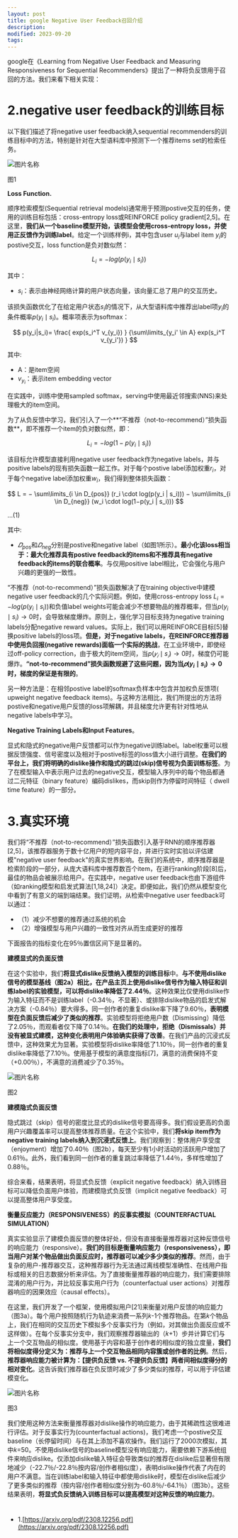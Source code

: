 ```yaml
---
layout: post
title: google Negative User Feedback召回介绍
description: 
modified: 2023-09-20
tags: 
---
```


google在《Learning from Negative User Feedback and Measuring Responsiveness for Sequential Recommenders》提出了一种将负反馈用于召回的方法。我们来看下相关实现：

# 2.negative user feedback的训练目标

以下我们描述了将negative user feedback纳入sequential recommenders的训练目标中的方法，特别是针对在大型语料库中预测下一个推荐items set的检索任务。

<img alt="图片名称" src="https://picabstract-preview-ftn.weiyun.com/ftn_pic_abs_v3/d8f410535eb6878f70de0fefd9c24f6b0c782f8f767a423307396e16895190085847c97e6ac32b08ac5d9b9a67096bb2?pictype=scale&amp;from=30113&amp;version=3.3.3.3&amp;fname=1.jpg&amp;size=750">

图1

**Loss Function.** 

顺序检索模型(Sequential retrieval models)通常用于预测postive交互的任务，使用的训练目标包括：cross-entropy loss或REINFORCE policy gradient[2,5]。在这里，**我们从一个baseline模型开始，该模型会使用cross-entropy loss，并使用正反馈作为训练label**。给定一个训练样例i，其中包含user $u_i$与label item $y_i$的postive交互，loss function是负对数似然：

$$
L_i=−log(p(y_i \mid s_i))
$$

其中：

- $s_i$：表示由神经网络计算的用户状态向量，该向量汇总了用户的交互历史。

该损失函数优化了在给定用户状态$s_i$的情况下，从大型语料库中推荐出label项$y_i$的条件概率$p(y_i \mid s_i)$。概率项表示为softmax：

$$
p(y_i|s_i)= \frac{ exp(s_i^T v_{y_i}) }  {\sum\limits_{y_i' \in A} exp(s_i^T v_{y_i'}) }
$$

其中:

- A：是item空间
- $v_{y_i}$：表示item embedding vector

在实践中，训练中使用sampled softmax，serving中使用最近邻搜索(NNS)来处理极大的item空间。

为了从负反馈中学习，我们引入了一个**“不推荐（not-to-recommend）”损失函数**，即不推荐一个item的负对数似然，即：

 $$
 L_i=−log(1−p(y_i \mid s_i)) 
 $$
 
该目标允许模型直接利用negative user feedback作为negative  labels，并与positive labels的现有损失函数一起工作。对于每个postive label添加权重$r_i$，对于每个negative label添加权重$w_i$，我们得到整体损失函数：

$$
L = − \sum\limits_{i \in D_{pos}} (r_i \cdot log(p(y_i | s_i))) − \sum\limits_{i \in D_{neg}} (w_i  \cdot log(1−p(y_i | s_i)))
$$

...(1)

其中:

- $𝐷_{pos}$和$𝐷_{neg}$分别是postive和negative label（如图1所示）。**最小化该loss相当于：最大化推荐具有postive feedback的items和不推荐具有negative feedback的items的联合概率**。与仅用positive label相比，它会强化与用户兴趣的更强的一致性。

“不推荐（not-to-recommend）”损失函数解决了在training objective中建模negative user feedback的几个实际问题。例如，使用cross-entropy loss $L_i=−log(p(y_i \mid s_i))$和负值label weights可能会减少不想要物品的推荐概率，但当$p(y_i \mid s_i) \rightarrow 0$时，会导致梯度爆炸。原则上，强化学习目标支持为negative training labels分配negative reward values。实际上，我们可以用REINFORCE目标[5]替换positive labels的loss项。**但是，对于negative labels，在REINFORCE推荐器中使用负回报(negative rewards)面临一个实际的挑战**，在工业环境中，即使经过off-policy correction，由于极大的item空间，当$p(𝑦_𝑖 \mid s_𝑖)\rightarrow 0$时，梯度仍可能爆炸。**“not-to-recommend”损失函数规避了这些问题，因为当$𝑝(y_i \mid s_i) \rightarrow 0$时，梯度的保证是有限的**。

另一种方法是：在相邻postive label的softmax负样本中包含并加权负反馈项( upweight negative feedback items)。与这种方法相比，我们所提出的方法将postive和negative用户反馈的loss项解耦，并且梯度允许更有针对性地从negative labels中学习。

**Negative Training Labels和Input Features**。

显式和隐式的negative用户反馈都可以作为negative训练label。label权重可以根据反馈强度、信号密度以及相对于postive标签的loss值大小进行调整。**在我们的平台上，我们将明确的dislike操作和隐式的跳过(skip)信号视为负面训练标签**。为了在模型输入中表示用户过去的negative交互，模型输入序列中的每个物品都通过二元特征（binary feature）编码dislikes，而skip则作为停留时间特征（ dwell time feature）的一部分。

# 3.真实环境

我们将“不推荐（not-to-recommend）”损失函数引入基于RNN的顺序推荐器[2,5]，该推荐器服务于数十亿用户的短内容平台，并进行实时实验以评估建模"negative user feedback"的真实世界影响。在我们的系统中，顺序推荐器是检索阶段的一部分，从庞大语料库中推荐数百个item，在进行ranking阶段[8]后，最佳的物品会被展示给用户。在实践中，negative user feedback也由下游组件（如ranking模型和启发式算法[1,18,24]）决定。即便如此，我们仍然从模型变化中看到了有意义的端到端结果。我们证明，从检索中negative user feedback可以通过：

- （1）减少不想要的推荐通过系统的机会
- （2）增强模型与用户兴趣的一致性对齐从而生成更好的推荐

下面报告的指标变化在95％置信区间下是显著的。

**建模显式的负面反馈**

在这个实验中，我们**将显式dislike反馈纳入模型的训练目标**中。**与不使用dislike信号的模型基线（图2a）相比，在产品主页上使用dislike信号作为输入特征和训练label的实验模型，可以将dislike率降低了2.44％**。这种效果比仅使用dislike作为输入特征而不是训练label（-0.34％，不显著）、或排除dislike物品的启发式解决方案（-0.84％）要大得多。同一创作者的重复dislike率下降了9.60％，**表明模型在负面反馈后减少了类似的推荐**。实验模型将拒绝用户数（Dismissing）降低了2.05％，而观看者仅下降了0.14％。**在我们的处理中，拒绝（Dismissals）并没有被显式建模，这种变化表明用户体验确实获得了改善**。在我们产品的沉浸式反馈中，这种效果尤为显著。实验模型将dislike率降低了1.10％，同一创作者的重复dislike率降低了7.10％。使用基于模型的满意度指标[7]，满意的消费保持不变（+0.00％），不满意的消费减少了0.35％。

<img alt="图片名称" src="https://picabstract-preview-ftn.weiyun.com/ftn_pic_abs_v3/0dbb88dad5f613eb33f20cf586fb21c418d861aca81ddf4669aac077b95a40199f9b526e1aaf3c2590565f6f3b99f048?pictype=scale&amp;from=30113&amp;version=3.3.3.3&amp;fname=2.jpg&amp;size=750">

图2 

**建模隐式负面反馈**

隐式跳过（skip）信号的密度比显式的dislike信号要高得多。我们假设更高的负面用户兴趣覆盖率可以提高整体推荐质量。在这个实验中，我们**将skip item作为negative training labels纳入到沉浸式反馈上**。我们观察到：整体用户享受度（enjoyment）增加了0.40％（图2b），每天至少有1小时活动的活跃用户增加了0.61％。此外，我们看到同一创作者的重复跳过率降低了1.44％，多样性增加了0.88％。

综合来看，结果表明，将显式负反馈（explicit negative feedback）纳入训练目标可以降低负面用户体验，而建模隐式负反馈（implicit negative feedback）可以提高整体用户享受度。

**衡量反应能力（RESPONSIVENESS）的反事实模拟（COUNTERFACTUAL SIMULATION）**

真实实验显示了建模负面反馈的整体好处，但没有直接衡量推荐器对这种反馈信号的响应能力（responsive）。**我们的目标是衡量响应能力（responsiveness），即当用户对某个物品做出负面反应时，推荐器可以减少多少类似的推荐**。然而，由于复杂的用户-推荐器交互，这种推荐器行为无法通过离线模型准确性、在线用户指标或相关的日志数据分析来评估。为了直接衡量推荐器的响应能力，我们需要排除混淆的用户行为，并比较反事实用户行为（counterfactual user actions）对推荐器响应的因果效应（causal effects）。

在这里，我们开发了一个框架，使用模拟用户[21]来衡量对用户反馈的响应能力（图3a）。每个用户按照随机行为轨迹来消费一系列𝑘-1个推荐物品。在第𝑘个物品上，我们在相同的交互历史下模拟多个反事实行为（例如，对其做出负面反应或不这样做）。在每个反事实分支中，我们观察推荐器输出的（𝑘+1）步并计算它们与上一个交互物品的相似度。使用基于内容和基于创作者的相似度的独立度量，**我们将相似度得分定义为：推荐与上一个交互物品相同内容簇或创作者的比例**。然后，**推荐器响应能力被计算为：【提供负反馈 vs. 不提供负反馈】两者间相似度得分的相对变化**。这告诉我们推荐器在负反馈时减少了多少类似的推荐，可以用于评估建模变化。

<img alt="图片名称" src="https://picabstract-preview-ftn.weiyun.com/ftn_pic_abs_v3/b12c76616b5ba9bdac8707c47c60b3d4177ebb3aac7d2ab00424c5066cf7ae806bf75b0c0424bcafc26e24531aa39b24?pictype=scale&amp;from=30113&amp;version=3.3.3.3&amp;fname=3.jpg&amp;size=750">

图3

我们使用这种方法来衡量推荐器对dislike操作的响应能力，由于其稀疏性这很难进行评估。对于反事实行为(counterfactual actions)，我们考虑一个postive交互baseline（长停留时间）与在其上添加不喜欢操作。我们运行了2000次模拟，其中𝑘=50。不使用dislike信号的baseline模型没有响应能力，需要依赖下游系统组件来响应dislike。仅添加dislike输入特征会导致类似的推荐在dislike后显著但有限地减少（-22.7％/-22.8％按内容/创作者相似度），表明dislike操作代表了内在的用户不满意。当在训练label和输入特征中都使用dislike时，模型在dislike后减少了更多类似的推荐（按内容/创作者相似度分别为-60.8％/-64.1％）（图3b）。这些结果表明，**将显式负反馈纳入训练目标可以提高模型对这种反馈的响应能力**。

# 

- 1.[https://arxiv.org/pdf/2308.12256.pdf](https://arxiv.org/pdf/2308.12256.pdf)